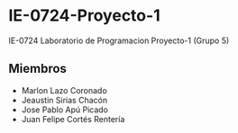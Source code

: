 # IE-0724-Proyecto-1

IE-0724 Laboratorio de Programacion Proyecto-1 (Grupo 5)

## Miembros

- Marlon Lazo Coronado
- Jeaustin Sirias Chacón
- Jose Pablo Apú Picado
- Juan Felipe Cortés Rentería
